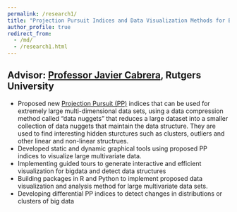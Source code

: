 ```yaml
---
permalink: /research1/
title: "Projection Pursuit Indices and Data Visualization Methods for Big Data"
author_profile: true
redirect_from: 
  - /md/
  - /research1.html
---
```



## Advisor: [Professor Javier Cabrera](https://statistics.rutgers.edu/people-pages/faculty/people/130-faculty/370-javier-cabrera), Rutgers University

* Proposed new [Projection Pursuit (PP)](https://en.wikipedia.org/wiki/Projection_pursuit) indices that can be used for extremely large multi-dimensional data sets, using a data compression method called “data nuggets” that reduces a large dataset into a smaller collection of data nuggets that maintain the data structure. They are used to find interesting hidden sturctures such as clusters, outliers and other linear and non-linear structrues.
* Developed static and dynamic graphical tools using proposed PP indices to visualize large multivariate data.
* Implementing guided tours to generate interactive and efficient visualization for bigdata and detect data structures
* Building packages in R and Python to implement proposed data visualization and analysis method for large multivariate data sets.
* Developing differential PP indices to detect changes in distributions or clusters of big data
